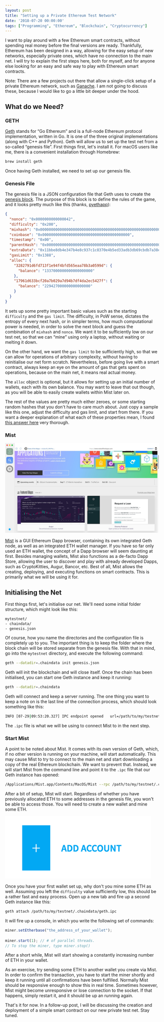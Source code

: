 ```yaml
---
layout: post
title: "Setting up a Private Ethereum Test Network"
date: '2018-07-20 00:00:00'
tags: ["Programming", "Ethereum", "Blockchain", "Cryptocurrency"]
---
```


I want to play around with a few Ethereum smart contracts, without spending real money before the final versions are ready. Thankfully, Ethereum has been designed in a way, allowing for the easy setup of new networks, especially private ones, which have no connection to the main net. I will try to explain the first steps here, both for myself, and for anyone else looking for an easy and safe way to play with Ethereum smart contracts. 

Note: There are a few projects out there that allow a single-click setup of a private Ethereum network, such as [Ganache](https://truffleframework.com/ganache). I am not going to discuss these, because I would like to go a little bit deeper under the hood.

## What do we Need?
### GETH

[Geth](https://geth.ethereum.org/) stands for “Go Ethereum” and is a full-node Ethereum protocol implementation, written in Go. It is one of the three original implementations (along with C++ and Python). Geth will allow us to set up the test net from a so-called “genesis file”. First things first, let's install it. For macOS users like me, there is a convenient installation through Homebrew:

```bash
brew install geth
```

Once having Geth installed, we need to set up our genesis file.

### Genesis File

The genesis file is a JSON configuration file that Geth uses to create the [genesis block](https://en.bitcoin.it/wiki/Genesis_block). The purpose of this block is to define the rules of the game, and it looks pretty much like this (thanks, [pyethapp](https://github.com/ethereum/pyethapp/wiki/Custom-genesis)):

```json
{
  "nonce": "0x0000000000000042",
  "difficulty": "0x200",
  "mixhash": "0x0000000000000000000000000000000000000000000000000000000000000000",
  "coinbase": "0x0000000000000000000000000000000000000000",
  "timestamp": "0x00",
  "parentHash": "0x0000000000000000000000000000000000000000000000000000000000000000",
  "extraData": "0x11bbe8db4e347b4e8c937c1c8370e4b5ed33adb3db69cbdb7a38e1e50b1b82fa",
  "gasLimit": "0x1388",
  "alloc": {
    "3282791d6fd713f1e94f4bfd565eaa78b3a0599d": {
      "balance": "1337000000000000000000"
    },
    "17961d633bcf20a7b029a7d94b7df4da2ec5427f": {
      "balance": "229427000000000000000"
    }
  }
}
```

It sets up some pretty important basic values such as the starting `difficulty` and the `gas limit`. The difficulty, in PoW sense, dictates the entropy of every next hash, or in simpler terms, how much computational power is needed, in order to solve the next block and guess the combination of `mixhash` and `nonce`. We want it to be sufficiently low on our test net, so that we can “mine” using only a laptop, without waiting or melting it down.

On the other hand, we want the `gas limit` to be sufficiently high, so that we can allow for operations of arbitrary complexity, without having to reinitialise our net form scratch. Nevertheless, before going live with a smart contract, always keep an eye on the amount of gas that gets spent on operations, because on the main net, it means real actual money.

The `alloc` object is optional, but it allows for setting up an initial number of wallets, each with its own balance. You may want to leave that out though, as you will be able to easily create wallets within Mist later on.

The rest of the values are pretty much either zeroes, or some starting random hashes that you don't have to care much about. Just copy a sample like this one, adjust the difficulty and gas limit, and start from there. If you want a deeper explanation of what each of these properties mean, I found [this answer here](https://ethereum.stackexchange.com/a/2377) very thorough.

### Mist

![Mist Dapps Store](/assets/img/2018/july/mist-dapps-store.jpg)

[Mist](https://github.com/ethereum/mist) is a GUI Ethereum Dapp browser, containing its own integrated Geth node, as well as an integrated ETH wallet manager. If you have so far only used an ETH wallet, the concept of a Dapp browser will seem daunting at first. Besides managing wallets, Mist also functions as a de-facto Dapp Store, allowing the user to discover and play with already developed Dapps, such as CryptoKitties, Augur, Bancor, etc. Best of all, Mist allows the creating, deploying, and executing functions on smart contracts. This is primarily what we will be using it for. 

## Initialising the Net

First things first, let's initialise our net. We'll need some initial folder structure, which might look like this:

```
mytestnet/
- chaindata/
- genesis.json
```

Of course, how you name the directories and the configuration file is completely up to you. The important thing is to keep the folder where the block chain will be stored separate from the genesis file. With that in mind, go into the `mytestnet` directory, and execute the following command:

```bash
geth --datadir=.chaindata init genesis.json
```

Geth will init the blockchain and will close itself. Once the chain has been initialised, you can start one Geth instance and keep it running:

```bash
geth --datadir=.chaindata
```

Geth will connect and keep a server running. The one thing you want to keep a note on is the last line of the connection process, which should look something like this:

```bash
INFO [07-29|09:53:20.327] IPC endpoint opened   url=/path/to/my/testnet/.chaindata/geth.ipc
```

The `.ipc` file is what we will be using to connect Mist to in the next step.

### Start Mist
A point to be noted about Mist. It comes with its own version of Geth, which, if no other version is running on your machine, will start automatically. This may cause Mist to try to connect to the main net and start downloading a copy of the real Ethereum blockchain. We want to prevent that. Instead, we will start Mist from the command line and point it to the `.ipc` file that our Geth instance has opened:

```bash
/Applications/Mist.app/Contents/MacOS/Mist --rpc /path/to/my/testnet/.chaindata/geth.ipc
```

After a bit of setup, Mist will start. Regardless of whether you have previously allocated ETH to some addresses in the genesis file, you won't be able to access those. You will need to create a new wallet and mine some ETH.

![Create a new wallet](/assets/img/2018/july/mist-create-wallet.png)

Once you have your first wallet set up, why don't you mine some ETH as well. Assuming you left the `difficulty` value sufficiently low, this should be a rather fast and easy process. Open up a new tab and fire up a second Geth instance like this:

```bash
geth attach /path/to/my/testnet/.chaindata/geth.ipc
```

It will fire up a console, in which you write the following set of commands:

```javascript
miner.setEtherbase("the_address_of_your_wallet");

miner.start(1); // # of parallel threads.
// To stop the miner, type miner.stop()
```

After a short while, Mist will start showing a constantly increasing number of ETH in your wallet. 

As an exercise, try sending some ETH to another wallet you create via Mist. In order to confirm the transaction, you have to start the miner shortly and keep it running until all confirmations have been fulfilled. Normally Mist should be responsive enough to show this in real time. Sometimes however, Mist might become unresponsive or lose connection to the socket. If that happens, simply restart it, and it should be up an running again.

That's it for now. In a follow-up post, I will be discussing the creation and deployment of a simple smart contract on our new private test net. Stay tuned.
